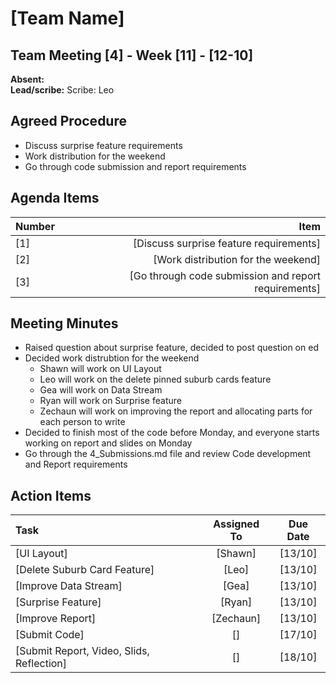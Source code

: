 # [Team Name]


## Team Meeting [4] - Week [11] - [12-10] 
**Absent:**
<br>
**Lead/scribe:** Scribe: Leo

## Agreed Procedure
- Discuss surprise feature requirements
- Work distribution for the weekend
- Go through code submission and report requirements

## Agenda Items
| Number   |        Item |
|:---------|------------:|
| [1] | [Discuss surprise feature requirements] |
| [2] | [Work distribution for the weekend] |
| [3] | [Go through code submission and report requirements] |

## Meeting Minutes
- Raised question about surprise feature, decided to post question on ed
- Decided work distrubtion for the weekend
    - Shawn will work on UI Layout
    - Leo will work on the delete pinned suburb cards feature
    - Gea will work on Data Stream 
    - Ryan will work on Surprise feature
    - Zechaun will work on improving the report and allocating parts for each person to write
- Decided to finish most of the code before Monday, and everyone starts working on report and slides on Monday
- Go through the 4_Submissions.md file and review Code development and Report requirements

## Action Items
| Task                                   | Assigned To |  Due Date  |
|:---------------------------------------|:-----------:|:----------:|
| [UI Layout]                            | [Shawn]     | [13/10] |
| [Delete Suburb Card Feature]           | [Leo]       | [13/10] |
| [Improve Data Stream]                  | [Gea]       | [13/10] |
| [Surprise Feature]                     | [Ryan]      | [13/10] |
| [Improve Report]                       | [Zechaun]   | [13/10] |
| [Submit Code]                          | []          | [17/10] |
| [Submit Report, Video, Slids, Reflection]| []        | [18/10] |